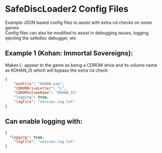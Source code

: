 # SafeDiscLoader2 Config Files
Example JSON based config files to assist with extra cd checks on some games.  
Config files can also be modified to assist in debugging issues, logging, ejecting the safedisc debugger, etc

## Example 1 (Kohan: Immortal Sovereigns):
Makes L: appear to the game as being a CDROM drive and its volume name as KOHAN_IS which will bypass the extra cd check
```json
{
	"exeFile": "KOHAN.exe",
	"CDROMDriveLetter": "L",
	"CDROMVolumeName": "KOHAN_IS"
	"logging": true,
	"logFile": "version.log.txt"
}
```

## Can enable logging with:
```json
{
  "logging": true,
	"logFile": "version.log.txt"
}
```

